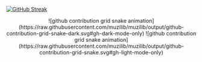 [![GitHub Streak](https://streak-stats.demolab.com?user=muzilib)](https://git.io/streak-stats)

<div align="center">
![github contribution grid snake animation](https://raw.githubusercontent.com/muzilib/muzilib/output/github-contribution-grid-snake-dark.svg#gh-dark-mode-only)
![github contribution grid snake animation](https://raw.githubusercontent.com/muzilib/muzilib/output/github-contribution-grid-snake.svg#gh-light-mode-only)
</div>
